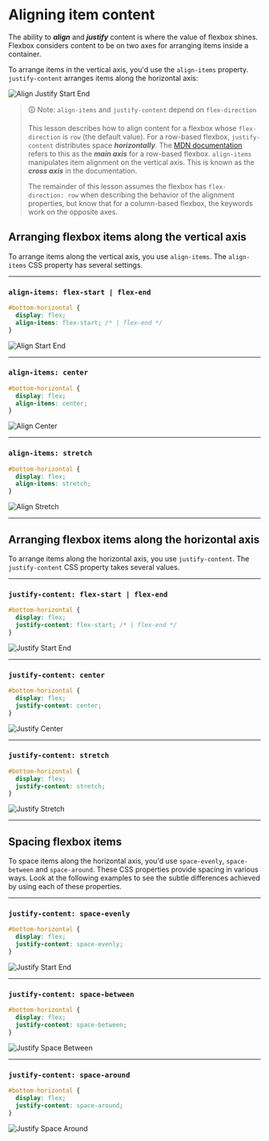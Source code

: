 # Aligning item content

The ability to **_align_** and **_justify_** content is where the value of flexbox shines. Flexbox considers content to be on two axes for arranging items inside a container.

To arrange items in the vertical axis, you'd use the `align-items` property. `justify-content` arranges items along the horizontal axis:

![Align Justify Start End](https://bootcamp-os-lms-prd-public.s3.us-west-2.amazonaws.com/content/514b41ef93fc5eb61432f73f0114cac8.png)

>🛈 Note: `align-items` and `justify-content` depend on `flex-direction`
>
>This lesson describes how to align content for a flexbox whose `flex-direction` is `row` (the default value). For a row-based flexbox, `justify-content` distributes space **_horizontally_**. The [MDN documentation](https://developer.mozilla.org/en-US/docs/Web/CSS/justify-content) refers to this as the **_main axis_** for a row-based flexbox. `align-items` manipulates item alignment on the vertical axis. This is known as the **_cross axis_** in the documentation.
>
>The remainder of this lesson assumes the flexbox has `flex-direction: row` when describing the behavior of the alignment properties, but know that for a column-based flexbox, the keywords work on the opposite axes.

## Arranging flexbox items along the vertical axis

To arrange items along the vertical axis, you use `align-items`. The `align-items` CSS property has several settings.

---

### `align-items: flex-start | flex-end`

```css
#bottom-horizontal {
  display: flex;
  align-items: flex-start; /* | flex-end */
}
```

![Align Start End](https://bootcamp-os-lms-prd-public.s3.us-west-2.amazonaws.com/content/5bca69e4c5b5b0f12eef7a9cb7204e83.gif)

---

### `align-items: center`

```css
#bottom-horizontal {
  display: flex;
  align-items: center;
}
```

![Align Center](https://bootcamp-os-lms-prd-public.s3.us-west-2.amazonaws.com/content/83aa6ef4a5baae382dfdc8113b29d5a6.gif)

---

### `align-items: stretch`

```css
#bottom-horizontal {
  display: flex;
  align-items: stretch;
}
```

![Align Stretch](https://bootcamp-os-lms-prd-public.s3.us-west-2.amazonaws.com/content/f9c6e4831151e82341deaeeb126c0127.gif)

---

## Arranging flexbox items along the horizontal axis

To arrange items along the horizontal axis, you use `justify-content`. The `justify-content` CSS property takes several values.

---

### `justify-content: flex-start | flex-end`

```css
#bottom-horizontal {
  display: flex;
  justify-content: flex-start; /* | flex-end */
}
```

![Justify Start End](https://bootcamp-os-lms-prd-public.s3.us-west-2.amazonaws.com/content/f7fa3dcccec107c49be64691ea51b023.gif)

---

### `justify-content: center`

```css
#bottom-horizontal {
  display: flex;
  justify-content: center;
}
```

![Justify Center](https://bootcamp-os-lms-prd-public.s3.us-west-2.amazonaws.com/content/c5684c565ef6e8ecc67627710eb03971.gif)

---

### `justify-content: stretch`

```css
#bottom-horizontal {
  display: flex;
  justify-content: stretch;
}
```

![Justify Stretch](https://bootcamp-os-lms-prd-public.s3.us-west-2.amazonaws.com/content/4c81edcc40cf4b38b52195054aa7ce67.gif)

---

## Spacing flexbox items

To space items along the horizontal axis, you'd use `space-evenly`, `space-between` and `space-around`. These CSS properties provide spacing in various ways. Look at the following examples to see the subtle differences achieved by using each of these properties.

---

### `justify-content: space-evenly`

```css
#bottom-horizontal {
  display: flex;
  justify-content: space-evenly;
}
```

![Justify Start End](https://bootcamp-os-lms-prd-public.s3.us-west-2.amazonaws.com/content/741ccd50579309e3fb4cea2dc957d692.gif)

---

### `justify-content: space-between`

```css
#bottom-horizontal {
  display: flex;
  justify-content: space-between;
}
```

![Justify Space Between](https://bootcamp-os-lms-prd-public.s3.us-west-2.amazonaws.com/content/1854dfe155961c35ebfbc82f9adc4fe3.gif)

---

### `justify-content: space-around`

```css
#bottom-horizontal {
  display: flex;
  justify-content: space-around;
}
```

![Justify Space Around](https://bootcamp-os-lms-prd-public.s3.us-west-2.amazonaws.com/content/4adda7619668e6cf0ebabd30f4be4c08.gif)
